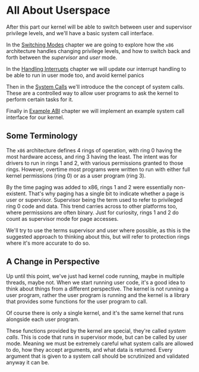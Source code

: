 # All About Userspace

After this part our kernel will be able to switch between user and supervisor privilege levels, and we'll have a basic system call interface.

In the [Switching Modes](02_Switching_Modes.md) chapter we are going to explore how the `x86` architecture handles changing privilege levels, and how to switch back and forth between the _supervisor_ and _user_ mode.

In the [Handling Interrupts](03_Handling_Interrupts.md) chapter we will update our interrupt handling to be able to run in user mode too, and avoid kernel panics

Then in the [System Calls](04_System_Calls.md) we'll introduce the the concept of system calls. These are a controlled way to allow user programs to ask the kernel to perform certain tasks for it.

Finally in [Example ABI](05_Example_ABI.md) chapter we will implement an example system call interface for our kernel.

## Some Terminology

The `x86` architecture defines 4 rings of operation, with ring 0 having the most hardware access, and ring 3 having the least. The intent was for drivers to run in rings 1 and 2, with various permissions granted to those rings. However, overtime most programs were written to run with either full kernel permissions (ring 0) or as a user program (ring 3).

By the time paging was added to x86, rings 1 and 2 were essentially non-existent. That's why paging has a single bit to indicate whether a page is user or supervisor. Supervisor being the term used to refer to privileged ring 0 code and data. This trend carries across to other platforms too, where permissions are often binary. Just for curiosity, rings 1 and 2 do count as supervisor mode for page accesses.

We'll try to use the terms supervisor and user where possible, as this is the suggested approach to thinking about this, but will refer to protection rings where it's more accurate to do so.

## A Change in Perspective

Up until this point, we've just had kernel code running, maybe in multiple threads, maybe not. When we start running user code, it's a good idea to think about things from a different perspective. The kernel is not running a user program, rather the user program is running and the kernel is a library that provides some functions for the user program to call.

Of course there is only a single kernel, and it's the same kernel that runs alongside each user program.

These functions provided by the kernel are special, they're called *system calls*. This is code that runs in supervisor mode, but can be called by user mode. Meaning we must be extremely careful what system calls are allowed to do, how they accept arguments, and what data is returned. Every argument that is given to a system call should be scrutinized and validated anyway it can be.

